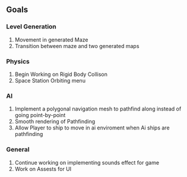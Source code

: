 ## Goals

### Level Generation
1. Movement in generated Maze
2. Transition between maze and two generated maps

### Physics
1. Begin Working on Rigid Body Collison 
2. Space Station Orbiting menu


### AI
1. Implement a polygonal navigation mesh to pathfind along instead of going point-by-point
2. Smooth rendering of Pathfinding
3. Allow Player to ship to move in ai enviroment when Ai ships are pathfinding

### General

1. Continue working on implementing sounds effect for game
2. Work on Assests for UI

